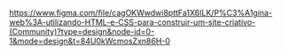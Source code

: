 https://www.figma.com/file/cagOKWwdwi8pttFa1X6ILK/P%C3%A1gina-web%3A-utilizando-HTML-e-CSS-para-construir-um-site-criativo-(Community)?type=design&node-id=0-1&mode=design&t=84U0kWcmosZxn86H-0
